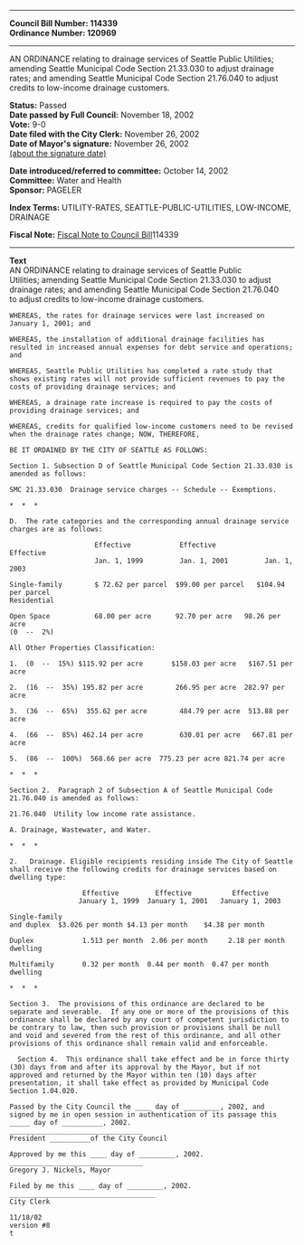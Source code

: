 * * * * *  
  
**Council Bill Number: [](#h0)[](#h2)114339**   
**Ordinance Number: 120969**  
  
* * * * *  
  
AN ORDINANCE relating to drainage services of Seattle Public Utilities; amending Seattle Municipal Code Section 21.33.030 to adjust drainage rates; and amending Seattle Municipal Code Section 21.76.040 to adjust credits to low-income drainage customers.  
  
**Status:** Passed   
**Date passed by Full Council:** November 18, 2002   
**Vote:** 9-0   
**Date filed with the City Clerk:** November 26, 2002   
**Date of Mayor's signature:** November 26, 2002   
[(about the signature date)](/~public/approvaldate.htm)   
  
  
**Date introduced/referred to committee:** October 14, 2002   
**Committee:** Water and Health   
**Sponsor:** PAGELER   
  
**Index Terms:** UTILITY-RATES, SEATTLE-PUBLIC-UTILITIES, LOW-INCOME, DRAINAGE  
  
**Fiscal Note:** [Fiscal Note to Council Bill](http://clerk.seattle.gov/~public/fnote/114339.htm)[](#h1)[](#h3)114339  
  
* * * * *  
  
**Text**  
    AN ORDINANCE relating to drainage services of Seattle Public  
    Utilities; amending Seattle Municipal Code Section 21.33.030 to adjust  
    drainage rates; and amending Seattle Municipal Code Section 21.76.040  
    to adjust credits to low-income drainage customers.  
  
    WHEREAS, the rates for drainage services were last increased on  
    January 1, 2001; and  
  
    WHEREAS, the installation of additional drainage facilities has  
    resulted in increased annual expenses for debt service and operations;  
    and  
  
    WHEREAS, Seattle Public Utilities has completed a rate study that  
    shows existing rates will not provide sufficient revenues to pay the  
    costs of providing drainage services; and  
  
    WHEREAS, a drainage rate increase is required to pay the costs of  
    providing drainage services; and  
  
    WHEREAS, credits for qualified low-income customers need to be revised  
    when the drainage rates change; NOW, THEREFORE,  
  
    BE IT ORDAINED BY THE CITY OF SEATTLE AS FOLLOWS:  
  
    Section 1. Subsection D of Seattle Municipal Code Section 21.33.030 is  
    amended as follows:  
  
    SMC 21.33.030  Drainage service charges -- Schedule -- Exemptions.  
  
    *  *  *  
  
    D.  The rate categories and the corresponding annual drainage service  
    charges are as follows:  
  
                         Effective            Effective            Effective  
                         Jan. 1, 1999         Jan. 1, 2001         Jan. 1, 2003  
  
    Single-family        $ 72.62 per parcel  $99.00 per parcel   $104.94 per parcel  
    Residential  
  
    Open Space           68.00 per acre      92.70 per acre   98.26 per acre  
    (0  --  2%)  
  
    All Other Properties Classification:  
  
    1.  (0  --  15%) $115.92 per acre       $158.03 per acre   $167.51 per acre  
  
    2.  (16  --  35%) 195.82 per acre        266.95 per acre  282.97 per acre  
  
    3.  (36  --  65%)  355.62 per acre        484.79 per acre  513.88 per acre  
  
    4.  (66  --  85%) 462.14 per acre         630.01 per acre   667.81 per acre  
  
    5.  (86  --  100%)  568.66 per acre  775.23 per acre 821.74 per acre  
  
    *  *  *  
  
    Section 2.  Paragraph 2 of Subsection A of Seattle Municipal Code  
    21.76.040 is amended as follows:  
  
    21.76.040  Utility low income rate assistance.  
  
    A. Drainage, Wastewater, and Water.  
  
    *  *  *  
  
    2.   Drainage. Eligible recipients residing inside The City of Seattle  
    shall receive the following credits for drainage services based on  
    dwelling type:  
  
                      Effective         Effective          Effective  
                     January 1, 1999  January 1, 2001   January 1, 2003  
  
    Single-family  
    and duplex  $3.026 per month $4.13 per month    $4.38 per month  
  
    Duplex            1.513 per month  2.06 per month     2.18 per month  
    dwelling  
  
    Multifamily       0.32 per month  0.44 per month  0.47 per month  
    dwelling  
  
    *  *  *  
  
    Section 3.  The provisions of this ordinance are declared to be  
    separate and severable.  If any one or more of the provisions of this  
    ordinance shall be declared by any court of competent jurisdiction to  
    be contrary to law, then such provision or provisions shall be null  
    and void and severed from the rest of this ordinance, and all other  
    provisions of this ordinance shall remain valid and enforceable.  
  
      Section 4.  This ordinance shall take effect and be in force thirty  
    (30) days from and after its approval by the Mayor, but if not  
    approved and returned by the Mayor within ten (10) days after  
    presentation, it shall take effect as provided by Municipal Code  
    Section 1.04.020.  
  
    Passed by the City Council the ____ day of _________, 2002, and  
    signed by me in open session in authentication of its passage this  
    _____ day of __________, 2002.  
    _________________________________  
    President __________of the City Council  
  
    Approved by me this ____ day of _________, 2002.  
    _________________________________  
    Gregory J. Nickels, Mayor  
  
    Filed by me this ____ day of _________, 2002.  
    ____________________________________  
    City Clerk  
  
    11/18/02  
    version #8  
    t  
